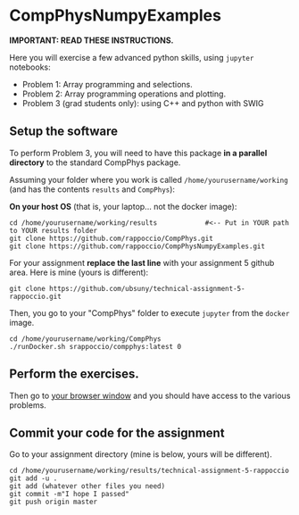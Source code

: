 # CompPhysNumpyExamples

**IMPORTANT: READ THESE INSTRUCTIONS.**

Here you will exercise a few advanced python skills, using `jupyter` notebooks: 

- Problem 1: Array programming and selections. 
- Problem 2: Array programming operations and plotting. 
- Problem 3 (grad students only): using C++ and python with SWIG


## Setup the software 
To perform Problem 3, you will need to have this package **in a parallel directory** to the standard CompPhys package. 


Assuming your folder where you work is called `/home/yourusername/working` 
(and has the contents `results` and `CompPhys`): 

**On your host OS** (that is, your laptop... not the docker image):
```
cd /home/yourusername/working/results            #<-- Put in YOUR path to YOUR results folder
git clone https://github.com/rappoccio/CompPhys.git
git clone https://github.com/rappoccio/CompPhysNumpyExamples.git
```

For your assignment **replace the last line** with your assignment 5 github area. Here is mine (yours is different): 
```
git clone https://github.com/ubsuny/technical-assignment-5-rappoccio.git
```

Then, you go to your "CompPhys" folder to execute `jupyter` from the `docker` image. 
```
cd /home/yourusername/working/CompPhys
./runDocker.sh srappoccio/compphys:latest 0
```

## Perform the exercises. 

Then go to [your browser window](http://127.0.0.1:8888) and you should have access to the various problems. 


## Commit your code for the assignment

Go to your assignment directory (mine is below, yours will be different). 
```
cd /home/yourusername/working/results/technical-assignment-5-rappoccio
git add -u . 
git add (whatever other files you need)
git commit -m"I hope I passed"
git push origin master
```
